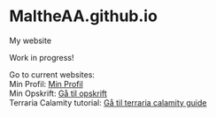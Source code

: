# MaltheAA.github.io
My website

Work in progress!

Go to current websites:
<br>
Min Profil: [Min Profil](profil.html)
<br>
Min Opskrift: <a href="opskrift.html">Gå til opskrift</a>
<br>
Terraria Calamity tutorial: <a href="terraria calamity guide.html">Gå til terraria calamity guide</a>